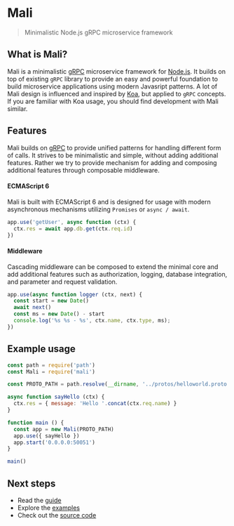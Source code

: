 # Mali

> Minimalistic Node.js gRPC microservice framework

## What is Mali?

Mali is a minimalistic [gRPC](http://grpc.io) microservice framework for
[Node.js](http://nodejs.org). It builds on top of existing `gRPC` library
to provide an easy and powerful foundation to build microservice applications
using modern Javasript patterns. A lot of Mali design is influenced and inspired
by [Koa](http://koajs.com/), but applied to `gRPC` concepts. If you are familiar
with Koa usage, you should find development with Mali similar.

## Features

Mali builds on [gRPC](http://grpc.io) to provide unified patterns for handling
different form of calls. It strives to be minimalistic and simple, without adding
additional features. Rather we try to provide mechanism for adding and composing
additional features through composable middleware.

#### ECMAScript 6

Mali is built with ECMAScript 6 and is designed for usage with modern asynchronous
mechanisms utilizing `Promises` or `async / await`.

```js
app.use('getUser', async function (ctx) {
  ctx.res = await app.db.get(ctx.req.id)
})
```

#### Middleware

Cascading middleware can be composed to extend the minimal core and add additional
features such as authorization, logging, database integration, and parameter
and request validation.

```js
app.use(async function logger (ctx, next) {
  const start = new Date()
  await next()
  const ms = new Date() - start
  console.log('%s %s - %s', ctx.name, ctx.type, ms);
})
```

## Example usage

```javascript
const path = require('path')
const Mali = require('mali')

const PROTO_PATH = path.resolve(__dirname, '../protos/helloworld.proto')

async function sayHello (ctx) {
  ctx.res = { message: 'Hello '.concat(ctx.req.name) }
}

function main () {
  const app = new Mali(PROTO_PATH)
  app.use({ sayHello })
  app.start('0.0.0.0:50051')
}

main()
```

## Next steps

* Read the [guide](/getting_started)
* Explore the [examples](/examples)
* Check out the [source code](https://github.com/malijs/mali)
